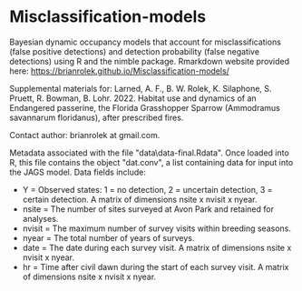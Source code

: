 # Misclassification-models
Bayesian dynamic occupancy models that account for misclassifications (false positive detections) and detection probability (false negative detections) using R and the nimble package. Rmarkdown website provided here: https://brianrolek.github.io/Misclassification-models/

Supplemental materials for: 
Larned, A. F., B. W. Rolek, K. Silaphone, S. Pruett, R. Bowman, B. Lohr. 2022. Habitat use and dynamics of an Endangered passerine, the Florida Grasshopper Sparrow (Ammodramus savannarum floridanus), after prescribed fires.
 
Contact author: brianrolek at gmail.com.
 
Metadata associated with the file "data\data-final.Rdata". Once loaded into R, this file contains the object "dat.conv", a list containing data for input into the JAGS model. Data fields include: 

+ Y = Observed states: 1 = no detection, 2 = uncertain detection, 3 = certain detection. A matrix of dimensions nsite x nvisit x nyear.
+ nsite = The number of sites surveyed at Avon Park and retained for analyses.
+ nvisit = The maximum number of survey visits within breeding seasons.
+ nyear = The total number of years of surveys. 
+ date = The date during each survey visit. A matrix of dimensions nsite x nvisit x nyear.
+ hr = Time after civil dawn during the start of each survey visit. A matrix of dimensions nsite x nvisit x nyear.

